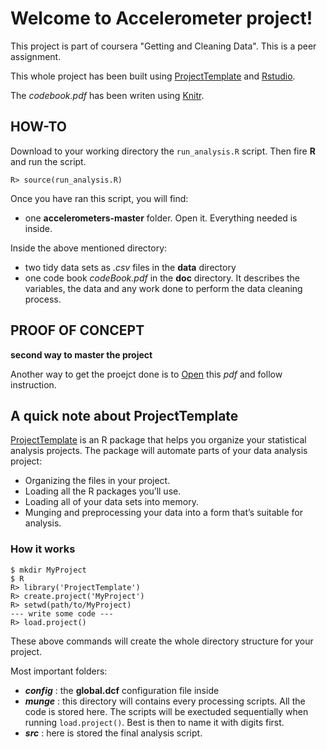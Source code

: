 
# Welcome to Accelerometer project!

This project is part of coursera "Getting and Cleaning Data". This is a peer
assignment.

This whole project has been built using [ProjectTemplate](http://projecttemplate.net)
 and [Rstudio](http://www.rstudio.com/). 

The *codebook.pdf* has been writen using [Knitr](http://yihui.name/knitr/).


## HOW-TO

Download to your working directory the `run_analysis.R` script. Then fire **R**
and run the script.
```
R> source(run_analysis.R)
```
Once you have ran this script, you will find:

* one **accelerometers-master** folder. Open it. Everything needed is inside.

Inside the above mentioned directory:

* two tidy data sets as *.csv* files in the **data** directory
* one code book *codeBook.pdf* in the **doc** directory. It describes the variables, 
the data and any work done to perform the data cleaning process. 


## PROOF OF CONCEPT 
**second way to master the project** 

Another way to get the proejct done is to [Open](https://drive.google.com/file/d/0BzNXwOua274ubnh0WldIT0lqb1U/edit?usp=sharing)
this *pdf* and follow instruction.


## A quick note about ProjectTemplate
[ProjectTemplate](http://projecttemplate.net)
is an R package that helps you organize your statistical
analysis projects. The package will automate parts of your data analysis project:

* Organizing the files in your project.
* Loading all the R packages you’ll use.
* Loading all of your data sets into memory.
* Munging and preprocessing your data into a form that’s suitable for analysis.


### How it works
```
$ mkdir MyProject
$ R
R> library('ProjectTemplate')
R> create.project('MyProject')
R> setwd(path/to/MyProject)
--- write some code --- 
R> load.project()
```
These above commands will create the whole directory structure for your project.

Most important folders:

* ***config*** : the **global.dcf** configuration file inside
* ***munge*** : this directory will contains every processing scripts. All the 
code is stored here. The scripts will be exectuded sequentially when running 
`load.project()`. Best is then to name it with digits first.
* ***src*** : here is stored the final analysis script.






